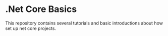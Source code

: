 # .Net Core Basics

This repository contains several tutorials and basic introductions about how set up net core projects.